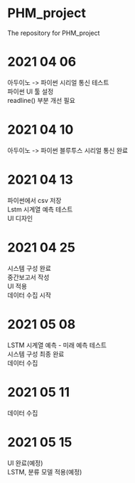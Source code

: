 # PHM_project
The repository for PHM_project   
   
# 2021 04 06   
아두이노 -> 파이썬 시리얼 통신 테스트    
파이썬 UI 툴 설정   
readline() 부분 개선 필요   
   
# 2021 04 10   
아두이노 -> 파이썬 블루투스 시리얼 통신 완료
   
# 2021 04 13   
파이썬에서 csv 저장  
Lstm 시계열 예측 테스트   
UI 디자인   
   
# 2021 04 25   
시스템 구성 완료   
중간보고서 작성   
UI 적용   
데이터 수집 시작
   
# 2021 05 08   
LSTM 시계열 예측 - 미래 예측 테스트   
시스템 구성 최종 완료    
데이터 수집   
   
# 2021 05 11   
데이터 수집   
   
# 2021 05 15  
UI 완료(예정)      
LSTM, 분류 모델 적용(예정)   
